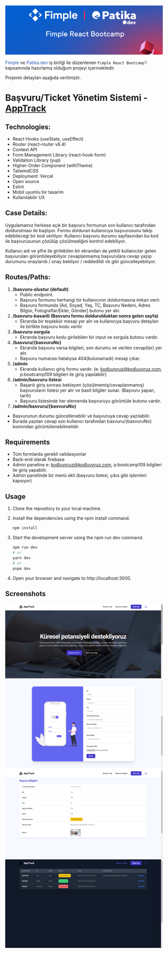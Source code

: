 ![Banner Resim](/src/assets/react.png)

<span style="color: #2a57b8">Fimple</span> ve <span style="color: #2a57b8">Patika.dev</span> iş birliği ile düzenlenen `Fimple React Bootcamp`'i kapsamında hazırlamış olduğum projeyi içermektedir.

Projenin detayları aşağıda verilmiştir.

# **Başvuru/Ticket Yönetim Sistemi** - [AppTrack](https://application-tracking-system-pi.vercel.app/basvuru-olustur)

## **Technologies:**

- React Hooks (useState, useEffect)
- Router (react-router v6.4)
- Context API
- Form Management Library (react-hook-form)
- Validation Library (yup)
- Higher-Order Component (withTheme)
- TailwindCSS
- Deployment: Vercel
- Open source
- Eslint
- Mobil uyumlu bir tasarim
- Kullanılabilir UX

## **Case Details:**

Uygulamamız herkese açık bir başvuru formunun son kullanıcı tarafından doldurulması ile başlıyor. Formu dolduran kullanıcıya başvurusunu takip edebilecegi bir kod veriliyor. Kullanıcı başvuru durumu sayfasından bu kod ile başvurusunun çözülüp çözülmediğini kontrol edebiliyor.

Kullanıcı adı ve şifre ile girilebilen bir ekrandan da yetkili kullanıcılar gelen başvuruları görüntüleyebiliyor cevaplanmamış başvurulara cevap yazıp durumunu onaylandı / onay bekliyor / reddedildi vb gibi güncelleyebiliyor.

## **Routes/Paths:**

1. **/basvuru-olustur (default)**
   - Public endpoint.
   - Başvuru formunu herhangi bir kullanıcının doldurmasına imkan verir.
   - Başvuru formunda [Ad, Soyad, Yaş, TC, Başvuru Nedeni, Adres Bilgisi, Fotograflar/Ekler, Gönder] butonu yer alır.
2. **/basvuru-basarili (Basvuru formu doldurulduktan sonra gelen sayfa)**
   - Ekranda bir teşekkür mesajı yer alır ve kullanıcıya başvuru detayları ile birlikte başvuru kodu verilir.
3. **/basvuru-sorgula**
   - Ekranda başvuru kodu girilebilen bir input ve sorgula butonu vardır.
4. **/basvuru/{basvuruNo}**
   - Ekranda başvuru varsa bilgileri, son durumu ve verilen cevap(lar) yer alır.
   - Başvuru numarası hatalıysa 404(bulunamadı) mesajı çıkar.
5. **/admin**
   - Ekranda kullanıcı giriş formu vardır. (e: kodluyoruz@kodluyoruz.com, p:bootcamp109 bilgileri ile giriş yapılabilir)
6. **/admin/basvuru-listesi**
   - Başarılı giriş sonrası bekleyen (çözülmemiş/cevaplanmamış) başvuruların listesi yer alır ve basit bilgiler sunar. (Başvuru yapan, tarih)
   - Başvuru listesinde her elemenda başvuruyu görüntüle butonu vardır.
7. **/admin/basvuru/{basvuruNo}**

- Başvurunun durumu güncellenebilir ve başvuruya cevap yazılabilir.
- Burada yazılan cevap son kullanıcı tarafından basvuru/{basvuruNo} kısmından görüntülenebilmelidir.

## **Requirements**

- Tüm formlarda gerekli validasyonlar
- Back-end olarak firebase
- Admin paneline e: kodluyoruz@kodluyoruz.com, p:bootcamp109 bilgileri ile giriş yapabilir.
- Admin panelinde bir menü ekli (başvuru listesi, çıkıs gibi işlemleri kapsıyor)

## **Usage**

1. Clone the repository to your local machine.
2. Install the dependencies using the npm install command.

   ```bash
   npm install
   ```

3. Start the development server using the npm run dev command.

   ```bash
   npm run dev
   # or
   yarn dev
   # or
   pnpm dev
   ```

4. Open your browser and navigate to http://localhost:3000.

## Screenshots

![screenshot-1](/src/assets/screenshot-1.png)
![screenshot-2](/src/assets/screenshot-2.png)
![screenshot-3](/src/assets/screenshot-3.png)
![screenshot-4](/src/assets/screenshot-4.png)
